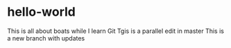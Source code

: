 # hello-world
This is all about boats while I learn Git
Tgis is a parallel edit in master
This is a new branch with updates